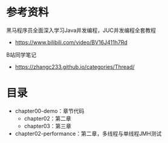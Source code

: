 # 参考资料
黑马程序员全面深入学习Java并发编程，JUC并发编程全套教程
- https://www.bilibili.com/video/BV16J411h7Rd

B站同学笔记
- https://zhangc233.github.io/categories/Thread/

# 目录
- chapter00-demo：章节代码
    - chapter02：第二章
    - chapter03：第三章
- chapter02-performance：第二章，多线程与单线程JMH测试
